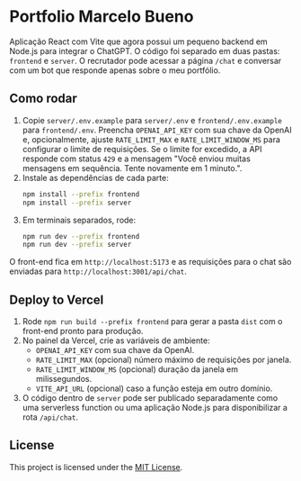 # Portfolio Marcelo Bueno

Aplicação React com Vite que agora possui um pequeno backend em Node.js para integrar o ChatGPT. O código foi separado em duas pastas: `frontend` e `server`. O recrutador pode acessar a página `/chat` e conversar com um bot que responde apenas sobre o meu portfólio.

## Como rodar

1. Copie `server/.env.example` para `server/.env` e `frontend/.env.example` para `frontend/.env`.
   Preencha `OPENAI_API_KEY` com sua chave da OpenAI e, opcionalmente,
   ajuste `RATE_LIMIT_MAX` e `RATE_LIMIT_WINDOW_MS` para configurar o limite de requisições.
   Se o limite for excedido, a API responde com status `429` e a mensagem
   "Você enviou muitas mensagens em sequência. Tente novamente em 1 minuto.".
2. Instale as dependências de cada parte:
   ```bash
   npm install --prefix frontend
   npm install --prefix server
   ```
3. Em terminais separados, rode:
   ```bash
   npm run dev --prefix frontend
   npm run dev --prefix server
   ```

O front-end fica em `http://localhost:5173` e as requisições para o chat são enviadas para `http://localhost:3001/api/chat`.

## Deploy to Vercel

1. Rode `npm run build --prefix frontend` para gerar a pasta `dist` com o front-end pronto para produção.
2. No painel da Vercel, crie as variáveis de ambiente:
   - `OPENAI_API_KEY` com sua chave da OpenAI.
   - `RATE_LIMIT_MAX` (opcional) número máximo de requisições por janela.
   - `RATE_LIMIT_WINDOW_MS` (opcional) duração da janela em milissegundos.
   - `VITE_API_URL` (opcional) caso a função esteja em outro domínio.
3. O código dentro de `server` pode ser publicado separadamente como uma serverless function ou uma aplicação Node.js para disponibilizar a rota `/api/chat`.

## License

This project is licensed under the [MIT License](LICENSE).
